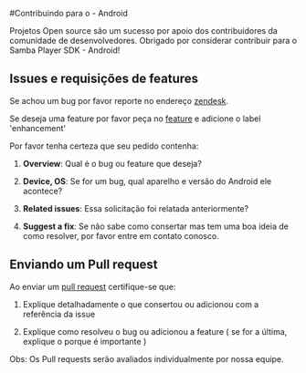 #Contribuindo para o  - Android

Projetos Open source são um sucesso por apoio dos contribuidores da comunidade de desenvolvedores. Obrigado por considerar contribuir para o Samba Player SDK - Android!

## Issues e requisições de features

Se achou um bug por favor reporte no endereço [zendesk](http://suporte.sambatech.com/hc/pt-br/requests/new). 

Se deseja uma feature por favor peça no [feature](https://github.com/sambatech/player_sdk_android_sample_app/issues/new) e adicione o label 'enhancement'

Por favor tenha certeza que seu pedido contenha:

1) __Overview__: Qual é o bug ou feature que deseja?

2) __Device, OS__: Se for um bug, qual aparelho e versão do Android ele acontece?

3) __Related issues__: Essa solicitação foi relatada anteriormente?

4) __Suggest a fix__: Se não sabe como consertar mas tem uma boa ideia de como resolver, por favor entre em contato conosco.

## Enviando um Pull request

Ao enviar um [pull request](https://github.com/sambatech/player_sdk_android_sample_app/compare?expand=1) certifique-se que:

1) Explique detalhadamente o que consertou ou adicionou com a referência da issue

2) Explique como resolveu o bug ou adicionou a feature ( se for a última, explique o porque é importante )

Obs: Os Pull requests serão avaliados individualmente por nossa equipe.
